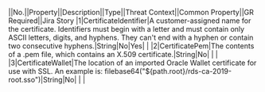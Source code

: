 ||No.||Property||Description||Type||Threat Context||Common Property||GR Required||Jira Story
|1|CertificateIdentifier|A customer-assigned name for the certificate. Identifiers must begin with a letter and must contain only ASCII letters, digits, and hyphens. They can't end with a hyphen or contain two consecutive hyphens.|String|No|Yes| |
|2|CertificatePem|The contents of a .pem file, which contains an X.509 certificate.|String|No| | |
|3|CertificateWallet|The location of an imported Oracle Wallet certificate for use with SSL. An example is: filebase64("${path.root}/rds-ca-2019-root.sso")|String|No| | |
